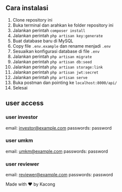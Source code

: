 ## Cara instalasi
1. Clone repository ini
2. Buka terminal dan arahkan ke folder repository ini
3. Jalankan perintah `composer install`
4. Jalankan perintah `php artisan key:generate`
5. Buat database baru di MySQL
6. Copy file `.env.example` dan rename menjadi `.env`
7. Sesuaikan konfigurasi database di file `.env`
8. Jalankan perintah `php artisan migrate`
9. Jalankan perintah `php artisan db:seed`
10. Jalankan perintah `php artisan storage:link`
11. Jalankan perintah `php artisan jwt:secret`
12. Jalankan perintah `php artisan serve`
13. Buka postman dan pointing ke `localhost:8000/api/`
14. Selesai

## user access
### user investor
email: investor@example.com
passwords: password

### user umkm
email: umkm@example.com
passwords: password

### user reviewer
email: reviewer@example.com
passwords: password

Made with ❤ by Kacong
